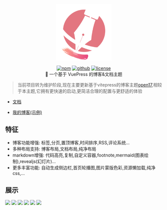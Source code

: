 <p align="center">
    <img width="180" src="docs\.vuepress\public\icon\android-chrome-512x512.png"  alt="logo">
</p>
<p align="center">
<a href="https://www.npmjs.com/package/vuepress-theme-qbook" target="_blank"><img src="https://img.shields.io/npm/v/vuepress-theme-qbook.svg?style=flat-square&amp;logo=npm" alt="npm" style="display: inline; margin: 0px;"></a> <a href="https://github.com/open17/vuepress-theme-qbook/tree/v0" target="_blank"><img src="https://img.shields.io/badge/GitHub-Qbook-26A2FF?style=flat-square&amp;logo=github" alt="github" style="display: inline; margin: 0px;"></a> <a href="https://github.com/open17/vuepress-theme-qbook/blob/v0/LICENSE" target="_blank"><img src="https://img.shields.io/badge/License-Apache_2.0-green?style=flat-square" alt="license" style="display: inline; margin: 0px;"></a><br/>
🍉 一个基于 VuePress  的博客&文档主题
</p>

> 当前项目转为维护阶段,现在主要更新基于vitepress的博客主题[open17](https://github.com/open17/vitepress-theme-open17),相较于本主题,它拥有更快速的启动,更简洁合理的配置与更舒适的体验

- [文档](https://qbook.open17.vip/)

- [我的博客(示例)](https://blog-qbook.open17.vip/)

## 特征
- 博客功能增强: 标签,分页,置顶博客,时间排序,RSS,评论系统...
- 多种布局支持: 博客布局,文档布局,纯净布局
- markdown增强: 代码高亮,复制,自定义容器,footnote,mermaid(图表绘制),revealjs(幻灯片)...
- 更多丰富功能: 自动生成侧边栏,首页轮播图,图片蒙版色彩,资源懒加载,纯净css,...

## 展示
![](https://cdn.jsdelivr.net/gh/open17/Pic/img/202404101205530.png)
![](https://cdn.jsdelivr.net/gh/open17/Pic/img/202404101204405.png)
![](https://cdn.jsdelivr.net/gh/open17/Pic/img/202404101203968.png)
![](https://cdn.jsdelivr.net/gh/open17/Pic/img/202404101211704.png)
![](https://cdn.jsdelivr.net/gh/open17/Pic/img/202404101209312.png)
![](https://cdn.jsdelivr.net/gh/open17/Pic/img/202404101208413.png)


